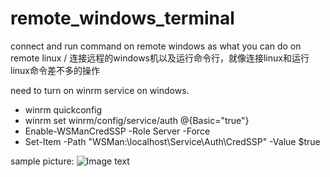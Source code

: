 # remote_windows_terminal
connect and run command on remote windows as what you can do on remote linux / 连接远程的windows机以及运行命令行，就像连接linux和运行linux命令差不多的操作

need to turn on winrm service on windows.
* winrm quickconfig
* winrm set winrm/config/service/auth @{Basic="true"}
* Enable-WSManCredSSP -Role Server -Force
* Set-Item -Path "WSMan:\localhost\Service\Auth\CredSSP" -Value $true

sample picture:
![Image text](https://www.byincd.com/media/upload/Bo/2019/03/26/command_remote_win_Fb9zbGf.png)
